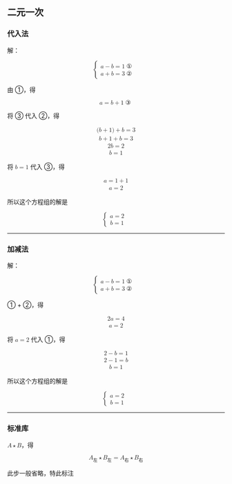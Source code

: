 ## 二元一次

### 代入法

解：

<math xmlns="http://www.w3.org/1998/Math/MathML" display="block"><mrow data-mjx-texclass="INNER"><mo data-mjx-texclass="OPEN">{</mo><mtable columnspacing="1em" rowspacing="4pt"><mtr><mtd><mi>a</mi><mo>−</mo><mi>b</mi><mo>=</mo><mn>1</mn><mrow><mo>①</mo></mrow></mtd></mtr><mtr><mtd><mi>a</mi><mo>+</mo><mi>b</mi><mo>=</mo><mn>3</mn><mrow><mo>②</mo></mrow></mtd></mtr></mtable><mo data-mjx-texclass="CLOSE" fence="true" stretchy="true" symmetric="true"></mo></mrow></math>

由 ①，得

<math xmlns="http://www.w3.org/1998/Math/MathML" display="block"><mi>a</mi><mo>=</mo><mi>b</mi><mo>+</mo><mn>1</mn><mrow><mo>③</mo></mrow></math>

将 ③ 代入 ②，得

<math xmlns="http://www.w3.org/1998/Math/MathML" display="block"><mtable columnalign="right left right left right left right left right left right left" columnspacing="0em 2em 0em 2em 0em 2em 0em 2em 0em 2em 0em" rowspacing="3pt" displaystyle="true"><mtr><mtd><mo stretchy="false">(</mo><mi>b</mi><mo>+</mo><mn>1</mn><mo stretchy="false">)</mo><mo>+</mo><mi>b</mi><mo>=</mo><mn>3</mn></mtd></mtr><mtr><mtd><mi>b</mi><mo>+</mo><mn>1</mn><mo>+</mo><mi>b</mi><mo>=</mo><mn>3</mn></mtd></mtr><mtr><mtd><mn>2</mn><mi>b</mi><mo>=</mo><mn>2</mn></mtd></mtr><mtr><mtd><mi>b</mi><mo>=</mo><mn>1</mn></mtd></mtr></mtable></math>

将 <math xmlns="http://www.w3.org/1998/Math/MathML"><mi>b</mi><mo>=</mo><mn>1</mn></math> 代入 ③，得

<math xmlns="http://www.w3.org/1998/Math/MathML" display="block"><mtable columnalign="right left right left right left right left right left right left" columnspacing="0em 2em 0em 2em 0em 2em 0em 2em 0em 2em 0em" rowspacing="3pt" displaystyle="true"><mtr><mtd><mi>a</mi><mo>=</mo><mn>1</mn><mo>+</mo><mn>1</mn></mtd></mtr><mtr><mtd><mi>a</mi><mo>=</mo><mn>2</mn></mtd></mtr></mtable></math>

所以这个方程组的解是

<math xmlns="http://www.w3.org/1998/Math/MathML" display="block"><mrow data-mjx-texclass="INNER"><mo data-mjx-texclass="OPEN">{</mo><mtable columnspacing="1em" rowspacing="4pt"><mtr><mtd><mi>a</mi><mo>=</mo><mn>2</mn></mtd></mtr><mtr><mtd><mi>b</mi><mo>=</mo><mn>1</mn></mtd></mtr></mtable><mo data-mjx-texclass="CLOSE" fence="true" stretchy="true" symmetric="true"></mo></mrow></math>

---

### 加减法

解：

<math xmlns="http://www.w3.org/1998/Math/MathML" display="block"><mrow data-mjx-texclass="INNER"><mo data-mjx-texclass="OPEN">{</mo><mtable columnspacing="1em" rowspacing="4pt"><mtr><mtd><mi>a</mi><mo>−</mo><mi>b</mi><mo>=</mo><mn>1</mn><mrow><mo>①</mo></mrow></mtd></mtr><mtr><mtd><mi>a</mi><mo>+</mo><mi>b</mi><mo>=</mo><mn>3</mn><mrow><mo>②</mo></mrow></mtd></mtr></mtable><mo data-mjx-texclass="CLOSE" fence="true" stretchy="true" symmetric="true"></mo></mrow></math>

① + ②，得

<math xmlns="http://www.w3.org/1998/Math/MathML" display="block"><mtable columnalign="right left right left right left right left right left right left" columnspacing="0em 2em 0em 2em 0em 2em 0em 2em 0em 2em 0em" rowspacing="3pt" displaystyle="true"><mtr><mtd><mn>2</mn><mi>a</mi><mo>=</mo><mn>4</mn></mtd></mtr><mtr><mtd><mi>a</mi><mo>=</mo><mn>2</mn></mtd></mtr></mtable></math>

将 <math xmlns="http://www.w3.org/1998/Math/MathML"><mi>a</mi><mo>=</mo><mn>2</mn></math> 代入 ①，得

<math xmlns="http://www.w3.org/1998/Math/MathML" display="block"><mtable columnalign="right left right left right left right left right left right left" columnspacing="0em 2em 0em 2em 0em 2em 0em 2em 0em 2em 0em" rowspacing="3pt" displaystyle="true"><mtr><mtd><mn>2</mn><mo>−</mo><mi>b</mi><mo>=</mo><mn>1</mn></mtd></mtr><mtr><mtd><mn>2</mn><mo>−</mo><mn>1</mn><mo>=</mo><mi>b</mi></mtd></mtr><mtr><mtd><mi>b</mi><mo>=</mo><mn>1</mn></mtd></mtr></mtable></math>

所以这个方程组的解是

<math xmlns="http://www.w3.org/1998/Math/MathML" display="block"><mrow data-mjx-texclass="INNER"><mo data-mjx-texclass="OPEN">{</mo><mtable columnspacing="1em" rowspacing="4pt"><mtr><mtd><mi>a</mi><mo>=</mo><mn>2</mn></mtd></mtr><mtr><mtd><mi>b</mi><mo>=</mo><mn>1</mn></mtd></mtr></mtable><mo data-mjx-texclass="CLOSE" fence="true" stretchy="true" symmetric="true"></mo></mrow></math>

---

### 标准库

<math xmlns="http://www.w3.org/1998/Math/MathML"><mi>A</mi><mo>⋆</mo><mi>B</mi></math>，得

<math xmlns="http://www.w3.org/1998/Math/MathML" display="block"><msub><mi>A</mi><mrow><mo>左</mo></mrow></msub><mo>⋆</mo><msub><mi>B</mi><mrow><mo>左</mo></mrow></msub><mo>=</mo><msub><mi>A</mi><mrow><mo>右</mo></mrow></msub><mo>⋆</mo><msub><mi>B</mi><mrow><mo>右</mo></mrow></msub></math>

此步一般省略，特此标注
